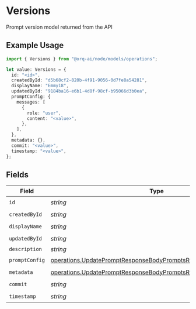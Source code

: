# Versions

Prompt version model returned from the API

## Example Usage

```typescript
import { Versions } from "@orq-ai/node/models/operations";

let value: Versions = {
  id: "<id>",
  createdById: "d5b68cf2-820b-4f91-9056-0d7fe8a54281",
  displayName: "Emmy18",
  updatedById: "9184ba16-e6b1-4d8f-98cf-b95066d3b0ea",
  promptConfig: {
    messages: [
      {
        role: "user",
        content: "<value>",
      },
    ],
  },
  metadata: {},
  commit: "<value>",
  timestamp: "<value>",
};
```

## Fields

| Field                                                                                                                                                  | Type                                                                                                                                                   | Required                                                                                                                                               | Description                                                                                                                                            |
| ------------------------------------------------------------------------------------------------------------------------------------------------------ | ------------------------------------------------------------------------------------------------------------------------------------------------------ | ------------------------------------------------------------------------------------------------------------------------------------------------------ | ------------------------------------------------------------------------------------------------------------------------------------------------------ |
| `id`                                                                                                                                                   | *string*                                                                                                                                               | :heavy_check_mark:                                                                                                                                     | N/A                                                                                                                                                    |
| `createdById`                                                                                                                                          | *string*                                                                                                                                               | :heavy_check_mark:                                                                                                                                     | N/A                                                                                                                                                    |
| `displayName`                                                                                                                                          | *string*                                                                                                                                               | :heavy_check_mark:                                                                                                                                     | N/A                                                                                                                                                    |
| `updatedById`                                                                                                                                          | *string*                                                                                                                                               | :heavy_check_mark:                                                                                                                                     | N/A                                                                                                                                                    |
| `description`                                                                                                                                          | *string*                                                                                                                                               | :heavy_minus_sign:                                                                                                                                     | N/A                                                                                                                                                    |
| `promptConfig`                                                                                                                                         | [operations.UpdatePromptResponseBodyPromptsResponse200PromptConfig](../../models/operations/updatepromptresponsebodypromptsresponse200promptconfig.md) | :heavy_check_mark:                                                                                                                                     | N/A                                                                                                                                                    |
| `metadata`                                                                                                                                             | [operations.UpdatePromptResponseBodyPromptsResponse200Metadata](../../models/operations/updatepromptresponsebodypromptsresponse200metadata.md)         | :heavy_check_mark:                                                                                                                                     | N/A                                                                                                                                                    |
| `commit`                                                                                                                                               | *string*                                                                                                                                               | :heavy_check_mark:                                                                                                                                     | N/A                                                                                                                                                    |
| `timestamp`                                                                                                                                            | *string*                                                                                                                                               | :heavy_check_mark:                                                                                                                                     | N/A                                                                                                                                                    |